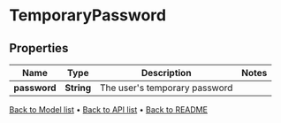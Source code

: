 

# TemporaryPassword


## Properties

| Name | Type | Description | Notes |
|------------ | ------------- | ------------- | -------------|
|**password** | **String** | The user&#39;s temporary password |  |



[Back to Model list](../README.md#documentation-for-models) &#8226; [Back to API list](../README.md#documentation-for-api-endpoints) &#8226; [Back to README](../README.md)


